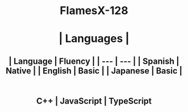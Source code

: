 <h1 align ="center">
FlamesX-128
</h1>

<h1 align ="center">
| Languages |
</h1>

<h2 align="center">
  | Language | Fluency |
  | --- | --- |
  | Spanish | Native  |
  | English | Basic |
  | Japanese | Basic |
  
</h2>

<h2 align="center">
  <br>C++ | JavaScript | TypeScript
</h2>

<!--
**FlamesX-128/FlamesX-128** is a ✨ _special_ ✨ repository because its `README.md` (this file) appears on your GitHub profile.

Here are some ideas to get you started:

- 🔭 I’m currently working on ...
- 🌱 I’m currently learning ...
- 👯 I’m looking to collaborate on ...
- 🤔 I’m looking for help with ...
- 💬 Ask me about ...
- 📫 How to reach me: ...
- 😄 Pronouns: ...
- ⚡ Fun fact: ...
-->
